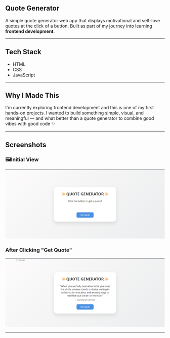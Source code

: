 ## Quote Generator

A simple quote generator web app that displays motivational and self-love quotes at the click of a button. Built as part of my journey into learning **frontend development**.

---

## Tech Stack

- HTML  
- CSS  
- JavaScript  

---

## Why I Made This

I'm currently exploring frontend development and this is one of my first hands-on projects. I wanted to build something simple, visual, and meaningful — and what better than a quote generator to combine good vibes with good code ✨

---
## Screenshots

### 🖼Initial View
![Initial View](screenshot1.png)

### After Clicking "Get Quote"
![Quote Displayed](screenshot2.png)




---

